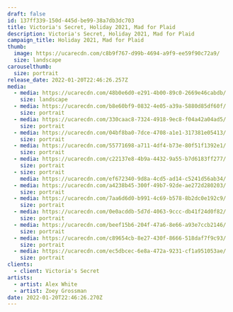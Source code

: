 ```yaml
---
draft: false
id: 137ff339-150d-445d-be99-38a7db3dc703
title: Victoria's Secret, Holiday 2021, Mad for Plaid
description: Victoria's Secret, Holiday 2021, Mad for Plaid
campaign_title: Holiday 2021, Mad for Plaid
thumb:
  image: https://ucarecdn.com/c8b9f767-d99b-4694-a9f9-ee59f90c72a9/
  size: landscape
carouselthumb:
  size: portrait
release_date: 2022-01-20T22:46:26.257Z
media:
  - media: https://ucarecdn.com/48b0e6d0-e291-4b00-89c0-2669e46cabdb/
    size: landscape
  - media: https://ucarecdn.com/b8e60bf9-0832-4e05-a39a-5880d85df60f/
    size: portrait
  - media: https://ucarecdn.com/330caac8-7324-4918-9ec8-f04a42a04ad5/
    size: portrait
  - media: https://ucarecdn.com/04bf8ba0-7dce-4708-a1e1-317381e05413/
    size: portrait
  - media: https://ucarecdn.com/55771698-a711-4df4-b73e-80f51f1392e1/
    size: portrait
  - media: https://ucarecdn.com/c22137e8-4b9a-4432-9a55-b7d6183ff277/
    size: portrait
  - size: portrait
    media: https://ucarecdn.com/ef672340-9d8a-4cd5-ad14-c5241d56ab34/
  - media: https://ucarecdn.com/a4238b45-300f-49b7-92de-ae272d280203/
    size: portrait
  - media: https://ucarecdn.com/7aa6d6d0-b991-4c69-b578-8b2dc0e192c9/
    size: portrait
  - media: https://ucarecdn.com/0e0acddb-5d7d-4063-9ccc-db41f24d0f82/
    size: portrait
  - media: https://ucarecdn.com/beef15b6-204f-47a6-8e66-a93e7ccb2146/
    size: portrait
  - media: https://ucarecdn.com/c89654cb-8e27-430f-8666-518daf7f9c93/
    size: portrait
  - media: https://ucarecdn.com/ec5dbcec-6e8a-472a-9231-cf1a951053ae/
    size: portrait
clients:
  - client: Victoria's Secret
artists:
  - artist: Alex White
  - artist: Zoey Grossman
date: 2022-01-20T22:46:26.270Z
---
```

